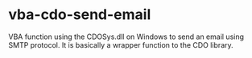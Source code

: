 # vba-cdo-send-email
VBA function using the CDOSys.dll on Windows to send an email using SMTP protocol.  It is basically a wrapper function to the CDO library.
